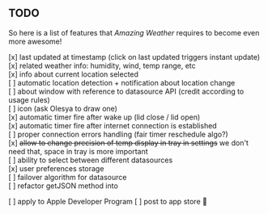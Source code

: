 ## TODO

So here is a list of features that _Amazing Weather_ requires to become even more awesome!

[x] last updated at timestamp (click on last updated triggers instant update)  
[x] related weather info: humidity, wind, temp range, etc  
[x] info about current location selected  
[ ] automatic location detection + notification about location change  
[ ] about window with reference to datasource API (credit according to usage rules)  
[ ] icon (ask Olesya to draw one)  
[x] automatic timer fire after wake up (lid close / lid open)  
[x] automatic timer fire after internet connection is established  
[ ] proper connection errors handling (fair timer reschedule algo?)  
[x] <del>allow to change precision of temp display in tray in settings</del> we don't need that, space in tray is more important  
[ ] ability to select between different datasources  
[x] user preferences storage  
[ ] failover algorithm for datasource  
[ ] refactor getJSON method into  

[ ] apply to Apple Developer Program
[ ] post to app store :ship:
